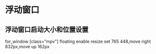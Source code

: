 
# 浮动窗口

## 浮动窗口启动大小和位置设置
for_window [class="mpv"] floating enable resize set 765 448,move right 832px,move up 162px